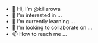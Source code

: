 - 👋 Hi, I’m @killarowa
- 👀 I’m interested in ...
- 🌱 I’m currently learning ...
- 💞️ I’m looking to collaborate on ...
- 📫 How to reach me ...

<!---
killarowa/killarowa is a ✨ special ✨ repository because its `README.md` (this file) appears on your GitHub profile.
You can click the Preview link to take a look at your changes.
--->
